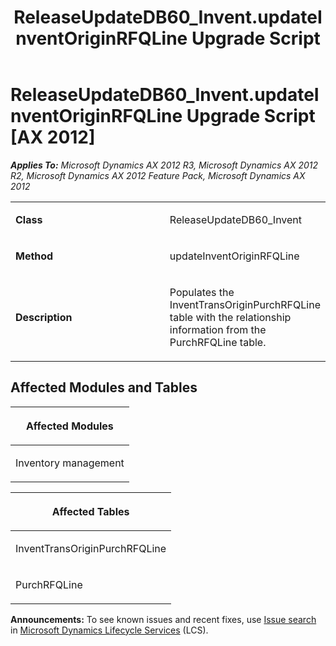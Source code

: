﻿---
title: ReleaseUpdateDB60_Invent.updateInventOriginRFQLine Upgrade Script
TOCTitle: ReleaseUpdateDB60_Invent.updateInventOriginRFQLine Upgrade Script
ms:assetid: 3256c811-03d1-ef4b-ea0f-441be4a69273
ms:mtpsurl: https://msdn.microsoft.com/en-us/library/JJ685073(v=AX.60)
ms:contentKeyID: 49707526
ms.date: 05/18/2015
mtps_version: v=AX.60
---

# ReleaseUpdateDB60\_Invent.updateInventOriginRFQLine Upgrade Script [AX 2012]


_**Applies To:** Microsoft Dynamics AX 2012 R3, Microsoft Dynamics AX 2012 R2, Microsoft Dynamics AX 2012 Feature Pack, Microsoft Dynamics AX 2012_

<table>
<colgroup>
<col style="width: 50%" />
<col style="width: 50%" />
</colgroup>
<tbody>
<tr class="odd">
<td><p><strong>Class</strong></p></td>
<td><p>ReleaseUpdateDB60_Invent</p></td>
</tr>
<tr class="even">
<td><p><strong>Method</strong></p></td>
<td><p>updateInventOriginRFQLine</p></td>
</tr>
<tr class="odd">
<td><p><strong>Description</strong></p></td>
<td><p>Populates the InventTransOriginPurchRFQLine table with the relationship information from the PurchRFQLine table.</p></td>
</tr>
</tbody>
</table>


## Affected Modules and Tables

<table>
<colgroup>
<col style="width: 100%" />
</colgroup>
<thead>
<tr class="header">
<th><p>Affected Modules</p></th>
</tr>
</thead>
<tbody>
<tr class="odd">
<td><p>Inventory management</p></td>
</tr>
</tbody>
</table>


<table>
<colgroup>
<col style="width: 100%" />
</colgroup>
<thead>
<tr class="header">
<th><p>Affected Tables</p></th>
</tr>
</thead>
<tbody>
<tr class="odd">
<td><p>InventTransOriginPurchRFQLine</p></td>
</tr>
<tr class="even">
<td><p>PurchRFQLine</p></td>
</tr>
</tbody>
</table>

  
**Announcements:** To see known issues and recent fixes, use [Issue search](http://go.microsoft.com/fwlink/?linkid=389258) in [Microsoft Dynamics Lifecycle Services](http://go.microsoft.com/fwlink/?linkid=306505) (LCS).


